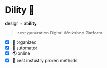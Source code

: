 # Dility 🎯

**d**esign + ab**ility**

> next generation Digital Workshop Platform

- [x] 🧺 organized
- [x] 🤖 automated
- [x] 🌎 online
- [x] 📝 best instustry proven methods

<!--

**Here are some ideas to get you started:**

🙋‍♀️ A short introduction - what is your organization all about?
🌈 Contribution guidelines - how can the community get involved?
👩‍💻 Useful resources - where can the community find your docs? Is there anything else the community should know?
🍿 Fun facts - what does your team eat for breakfast?
🧙 Remember, you can do mighty things with the power of [Markdown](https://docs.github.com/github/writing-on-github/getting-started-with-writing-and-formatting-on-github/basic-writing-and-formatting-syntax)
-->
